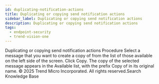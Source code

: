 ```yaml
---
id: duplicating-notification-actions
title: Duplicating or copying send notification actions
sidebar_label: Duplicating or copying send notification actions
description: Duplicating or copying send notification actions
tags:
  - endpoint-security
  - trend-vision-one
---
```


 Duplicating or copying send notification actions Procedure Select a message that you want to create a copy of from the list of those available on the left side of the screen. Click Copy. The copy of the selected message appears in the Available list, with the prefix Copy of in its original name. © 2025 Trend Micro Incorporated. All rights reserved.Search Knowledge Base